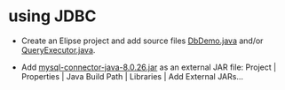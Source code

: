 # using JDBC

* Create an Elipse project and add source files
  [DbDemo.java](../java/DbDemo.java) and/or
  [QueryExecutor.java](../java/QueryExecutor.java).

* Add
  [mysql-connector-java-8.0.26.jar](mysql-connector-java-8.0.26.jar)
  as an external JAR file: Project | Properties | Java Build Path |
  Libraries | Add External JARs...
